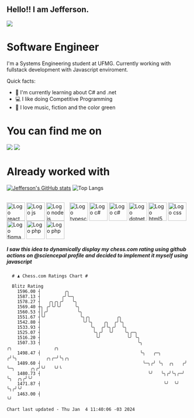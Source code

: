 ## Hello!! I am Jefferson.
![](https://komarev.com/ghpvc/?username=Jefferson13t&label=Profile%20Visits&color=blue&style=for-the-badge)

# Software Engineer
I'm a Systems Engineering student at UFMG. Currently working with fullstack development with Javascript enviroment.

<div>
Quick facts:
  <ul>
<li>🚀 I'm currently learning about C# and .net</li>
<li>💻 I like doing Competitive Programming</li>
<li>💚 I love music, fiction and the color green</li>
    </ul>
</div>

# You can find me on
<div>
  <a href="https://www.linkedin.com/in/jefferson-souuza" target="_blank"><img src="https://img.shields.io/badge/-LinkedIn-%230077B5?style=for-the-badge&logo=linkedin&logoColor=white" target="_blank"></a> 
  <a href="https://instagram.com/jeffpsou" target="_blank"><img src="https://img.shields.io/badge/-Instagram-%23E4405F?style=for-the-badge&logo=instagram&logoColor=white" target="_blank"></a>
</div>

# Already worked with
[![Jefferson's GitHub stats](https://github-readme-stats.vercel.app/api?username=jefferson13t&show_icons=true&theme=gotham&rank_icon=github&layout=compact)](https://github.com/anuraghazra/github-readme-stats)
![Top Langs](https://github-readme-stats.vercel.app/api/top-langs/?username=jefferson13t&size_weight=0.5&count_weight=0.5&theme=gotham&layout=compact)

<div style="display: inline_block"><br>
  <img alt="Logo react" align="center" style="height:50px" src="https://cdn.jsdelivr.net/gh/devicons/devicon/icons/react/react-original.svg" />
  <img alt="Logo js" align="center" style="height:50px" src="https://cdn.jsdelivr.net/gh/devicons/devicon/icons/javascript/javascript-original.svg" />
  <img alt="Logo node js" align="center" style="height:50px; margin-right: 10px" src="https://cdn.jsdelivr.net/gh/devicons/devicon/icons/nodejs/nodejs-original.svg" />
  <img alt="Logo typescript" align="center" style="height:50px" src="https://cdn.jsdelivr.net/gh/devicons/devicon/icons/typescript/typescript-original.svg" />
  <img alt="Logo c#" align="center" style="height:50px" src="https://cdn.jsdelivr.net/gh/devicons/devicon/icons/graphql/graphql-plain.svg" />
  <img alt="Logo c#" align="center" style="height:50px" src="https://cdn.jsdelivr.net/gh/devicons/devicon/icons/csharp/csharp-original.svg" />
  <img alt="Logo dotnet" align="center" style="height:50px" src="https://cdn.jsdelivr.net/gh/devicons/devicon/icons/dotnetcore/dotnetcore-original.svg" />
  <img alt="Logo html5" align="center" style="height:50px" src="https://cdn.jsdelivr.net/gh/devicons/devicon/icons/html5/html5-original.svg" />
  <img alt="Logo css" align="center" style="height:50px" src="https://cdn.jsdelivr.net/gh/devicons/devicon/icons/css3/css3-original.svg" />
  <img alt="Logo figma" align="center" style="height:50px" src="https://cdn.jsdelivr.net/gh/devicons/devicon/icons/figma/figma-original.svg" />
  <img alt="Logo php" align="center" style="height:50px" src="https://cdn.jsdelivr.net/gh/devicons/devicon/icons/cplusplus/cplusplus-original.svg" />
  <img alt="Logo php" align="center" style="height:50px" src="https://cdn.jsdelivr.net/gh/devicons/devicon/icons/php/php-original.svg" />
</div>

##### I saw this idea to dynamically display my chess.com rating using github actions on @sciencepal profile and decided to implement it myself using javascript

```
  # ♟︎ Chess.com Ratings Chart #
  
  Blitz Rating
    1596.00 ┤         ╭╮                                                                     
    1587.13 ┤        ╭╯╰─╮                                                                   
    1578.27 ┤   ╭╮╭╮╭╯   ╰╮                                                                  
    1569.40 ┼╮ ╭╯╰╯╰╯     ╰╮                                                                 
    1560.53 ┤│╭╯           ╰╮                                                                
    1551.67 ┤╰╯             ╰╮╭╮          ╭╮                                                 
    1542.80 ┤                ╰╯╰╮    ╭╮  ╭╯╰╮                                                
    1533.93 ┤                   ╰╮  ╭╯╰╮╭╯  ╰╮                                               
    1525.07 ┤                    ╰╮╭╯  ╰╯    ╰╮╭─╮                                           
    1516.20 ┤                     ╰╯          ╰╯ ╰╮                                          
    1507.33 ┤                                     ╰╮                 ╭╮                ╭╮    
    1498.47 ┤                                      ╰╮   ╭─╮         ╭╯╰╮           ╭╮╭─╯╰╮╭╮ 
    1489.60 ┤                                       ╰─╮╭╯ ╰╮  ╭╮   ╭╯  ╰─╮      ╭╮╭╯╰╯   ╰╯╰ 
    1480.73 ┤                                         ╰╯   ╰╮╭╯╰╮╭─╯     ╰╮  ╭╮╭╯╰╯          
    1471.87 ┤                                               ╰╯  ╰╯        ╰╮╭╯╰╯             
    1463.00 ┤                                                              ╰╯                

Chart last updated - Thu Jan  4 11:40:06 -03 2024  
  ```
